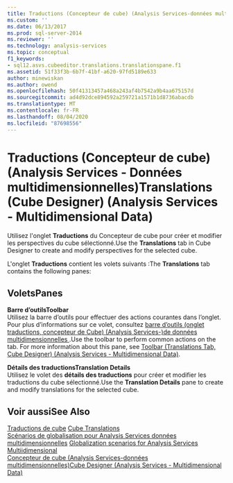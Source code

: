 ```yaml
---
title: Traductions (Concepteur de cube) (Analysis Services-données multidimensionnelles) | Microsoft Docs
ms.custom: ''
ms.date: 06/13/2017
ms.prod: sql-server-2014
ms.reviewer: ''
ms.technology: analysis-services
ms.topic: conceptual
f1_keywords:
- sql12.asvs.cubeeditor.translations.translationspane.f1
ms.assetid: 51f33f3b-6b7f-41bf-a620-97fd5189e633
author: minewiskan
ms.author: owend
ms.openlocfilehash: 50f41313457a468a243af4b7542a9b4aa675157d
ms.sourcegitcommit: ad4d92dce894592a259721a1571b1d8736abacdb
ms.translationtype: MT
ms.contentlocale: fr-FR
ms.lasthandoff: 08/04/2020
ms.locfileid: "87698556"
---
```

# <a name="translations-cube-designer-analysis-services---multidimensional-data"></a><span data-ttu-id="fc46f-102">Traductions (Concepteur de cube) (Analysis Services - Données multidimensionnelles)</span><span class="sxs-lookup"><span data-stu-id="fc46f-102">Translations (Cube Designer) (Analysis Services - Multidimensional Data)</span></span>
  <span data-ttu-id="fc46f-103">Utilisez l'onglet **Traductions** du Concepteur de cube pour créer et modifier les perspectives du cube sélectionné.</span><span class="sxs-lookup"><span data-stu-id="fc46f-103">Use the **Translations** tab in Cube Designer to create and modify perspectives for the selected cube.</span></span>  
  
 <span data-ttu-id="fc46f-104">L'onglet **Traductions** contient les volets suivants :</span><span class="sxs-lookup"><span data-stu-id="fc46f-104">The **Translations** tab contains the following panes:</span></span>  
  
## <a name="panes"></a><span data-ttu-id="fc46f-105">Volets</span><span class="sxs-lookup"><span data-stu-id="fc46f-105">Panes</span></span>  
 <span data-ttu-id="fc46f-106">**Barre d’outils**</span><span class="sxs-lookup"><span data-stu-id="fc46f-106">**Toolbar**</span></span>  
 <span data-ttu-id="fc46f-107">Utilisez la barre d’outils pour effectuer des actions courantes dans l’onglet. Pour plus d’informations sur ce volet, consultez [barre d’outils &#40;onglet traductions, concepteur de Cube&#41; &#40;Analysis Services-&#41;de données multidimensionnelles ](toolbar-translations-tab-cube-designer-analysis-services-multidimensional-data.md).</span><span class="sxs-lookup"><span data-stu-id="fc46f-107">Use the toolbar to perform common actions on the tab. For more information about this pane, see [Toolbar &#40;Translations Tab, Cube Designer&#41; &#40;Analysis Services - Multidimensional Data&#41;](toolbar-translations-tab-cube-designer-analysis-services-multidimensional-data.md).</span></span>  
  
 <span data-ttu-id="fc46f-108">**Détails des traductions**</span><span class="sxs-lookup"><span data-stu-id="fc46f-108">**Translation Details**</span></span>  
 <span data-ttu-id="fc46f-109">Utilisez le volet des **détails des traductions** pour créer et modifier les traductions du cube sélectionné.</span><span class="sxs-lookup"><span data-stu-id="fc46f-109">Use the **Translation Details** pane to create and modify translations for the selected cube.</span></span>  
  
## <a name="see-also"></a><span data-ttu-id="fc46f-110">Voir aussi</span><span class="sxs-lookup"><span data-stu-id="fc46f-110">See Also</span></span>  
 <span data-ttu-id="fc46f-111">[Traductions de cube](multidimensional-models-olap-logical-cube-objects/cube-translations.md) </span><span class="sxs-lookup"><span data-stu-id="fc46f-111">[Cube Translations](multidimensional-models-olap-logical-cube-objects/cube-translations.md) </span></span>  
 <span data-ttu-id="fc46f-112">[Scénarios de globalisation pour Analysis Services données multidimensionnelles](globalization-scenarios-for-analysis-services-multiidimensional.md) </span><span class="sxs-lookup"><span data-stu-id="fc46f-112">[Globalization scenarios for Analysis Services Multiidimensional](globalization-scenarios-for-analysis-services-multiidimensional.md) </span></span>  
 [<span data-ttu-id="fc46f-113">Concepteur de cube &#40;Analysis Services-données multidimensionnelles&#41;</span><span class="sxs-lookup"><span data-stu-id="fc46f-113">Cube Designer &#40;Analysis Services - Multidimensional Data&#41;</span></span>](cube-designer-analysis-services-multidimensional-data.md)  
  
  
